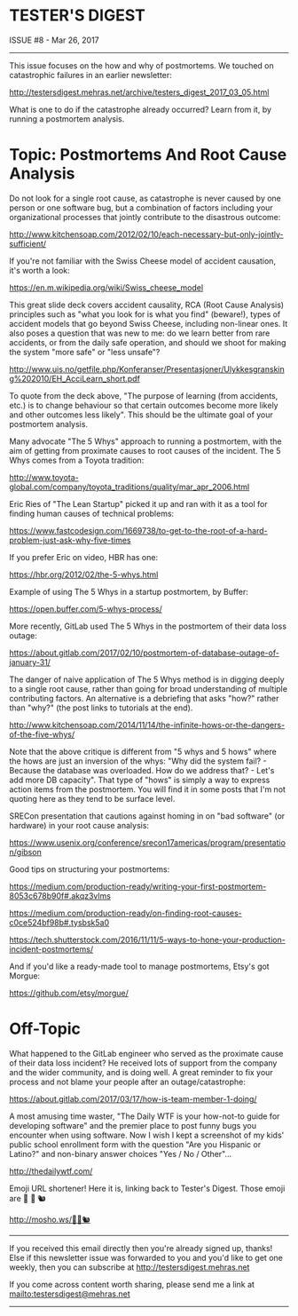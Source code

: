 TESTER'S DIGEST
===============
ISSUE #8 - Mar 26, 2017

---

This issue focuses on the how and why of postmortems. We touched on catastrophic failures in an earlier newsletter:

<http://testersdigest.mehras.net/archive/testers_digest_2017_03_05.html>

What is one to do if the catastrophe already occurred? Learn from it, by running a postmortem analysis.

Topic: Postmortems And Root Cause Analysis
==========================================

Do not look for a single root cause, as catastrophe is never caused by one person or one software bug, but a combination of factors including your organizational processes that jointly contribute to the disastrous outcome:

<http://www.kitchensoap.com/2012/02/10/each-necessary-but-only-jointly-sufficient/>

If you're not familiar with the Swiss Cheese model of accident causation, it's worth a look:

<https://en.m.wikipedia.org/wiki/Swiss_cheese_model>

This great slide deck covers accident causality, RCA (Root Cause Analysis) principles such as "what you look for is what you find" (beware!), types of accident models that go beyond Swiss Cheese, including non-linear ones. It also poses a question that was new to me: do we learn better from rare accidents, or from the daily safe operation, and should we shoot for making the system "more safe" or "less unsafe"?

<http://www.uis.no/getfile.php/Konferanser/Presentasjoner/Ulykkesgransking%202010/EH_AcciLearn_short.pdf>

To quote from the deck above, "The purpose of learning (from accidents, etc.) is to change behaviour so that certain outcomes become more likely and other outcomes less likely". This should be the ultimate goal of your postmortem analysis.

Many advocate "The 5 Whys" approach to running a postmortem, with the aim of getting from proximate causes to root causes of the incident. The 5 Whys comes from a Toyota tradition:

<http://www.toyota-global.com/company/toyota_traditions/quality/mar_apr_2006.html>

Eric Ries of "The Lean Startup" picked it up and ran with it as a tool for finding human causes of technical problems:

<https://www.fastcodesign.com/1669738/to-get-to-the-root-of-a-hard-problem-just-ask-why-five-times>

If you prefer Eric on video, HBR has one:

<https://hbr.org/2012/02/the-5-whys.html>

Example of using The 5 Whys in a startup postmortem, by Buffer:

<https://open.buffer.com/5-whys-process/>

More recently, GitLab used The 5 Whys in the postmortem of their data loss outage:

<https://about.gitlab.com/2017/02/10/postmortem-of-database-outage-of-january-31/>

The danger of naive application of The 5 Whys method is in digging deeply to a single root cause, rather than going for broad understanding of multiple contributing factors. An alternative is a debriefing that asks "how?" rather than "why?" (the post links to tutorials at the end).

<http://www.kitchensoap.com/2014/11/14/the-infinite-hows-or-the-dangers-of-the-five-whys/>

Note that the above critique is different from "5 whys and 5 hows" where the hows are just an inversion of the whys: "Why did the system fail? - Because the database was overloaded. How do we address that? - Let's add more DB capacity". That type of "hows" is simply a way to express action items from the postmortem. You will find it in some posts that I'm not quoting here as they tend to be surface level.

SRECon presentation that cautions against homing in on "bad software" (or hardware) in your root cause analysis:

<https://www.usenix.org/conference/srecon17americas/program/presentation/gibson>

Good tips on structuring your postmortems:

<https://medium.com/production-ready/writing-your-first-postmortem-8053c678b90f#.akqz3vlms>

<https://medium.com/production-ready/on-finding-root-causes-c0ce524bf98b#.tysbsk5a0>

<https://tech.shutterstock.com/2016/11/11/5-ways-to-hone-your-production-incident-postmortems/>

And if you'd like a ready-made tool to manage postmortems, Etsy's got Morgue:

<https://github.com/etsy/morgue/>

Off-Topic
=========

What happened to the GitLab engineer who served as the proximate cause of their data loss incident? He received lots of support from the company and the wider community, and is doing well. A great reminder to fix your process and not blame your people after an outage/catastrophe:

<https://about.gitlab.com/2017/03/17/how-is-team-member-1-doing/>

A most amusing time waster, "The Daily WTF is your how-not-to guide for developing software" and the premier place to post funny bugs you encounter when using software. Now I wish I kept a screenshot of my kids' public school enrollment form with the question "Are you Hispanic or Latino?" and non-binary answer choices "Yes / No / Other"...

<http://thedailywtf.com/>

Emoji URL shortener! Here it is, linking back to Tester's Digest. Those emoji are :bridge_at_night: :no_bicycles: :chipmunk:

<http://mosho.ws/🌉🚳🐿>

---

If you received this email directly then you're already signed up, thanks! Else
if this newsletter issue was forwarded to you and you'd like to get one weekly,
then you can subscribe at <http://testersdigest.mehras.net>

If you come across content worth sharing, please send me a link at
<mailto:testersdigest@mehras.net>

---
